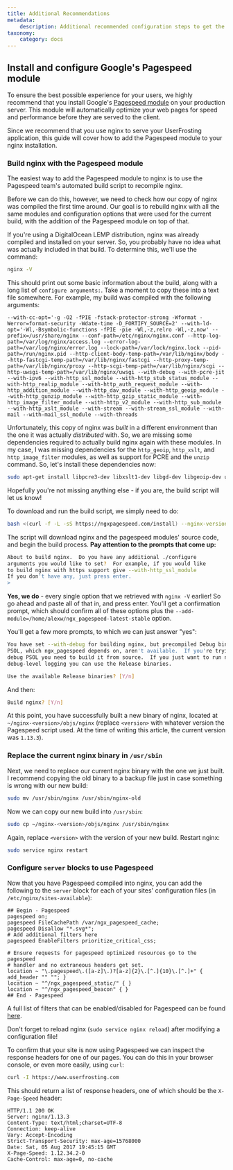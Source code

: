 ```yaml
---
title: Additional Recommendations
metadata:
    description: Additional recommended configuration steps to get the most out of your VPS production server.
taxonomy:
    category: docs
---
```


## Install and configure Google's Pagespeed module

To ensure the best possible experience for your users, we highly recommend that you install Google's [Pagespeed module](https://developers.google.com/speed/pagespeed/module/) on your production server.  This module will automatically optimize your web pages for speed and performance before they are served to the client.

Since we recommend that you use nginx to serve your UserFrosting application, this guide will cover how to add the Pagespeed module to your nginx installation.

### Build nginx with the Pagespeed module

The easiest way to add the Pagespeed module to nginx is to use the Pagespeed team's automated build script to recompile nginx.

Before we can do this, however, we need to check how our copy of nginx was compiled the first time around.  Our goal is to rebuild nginx with all the same modules and configuration options that were used for the current build, with the addition of the Pagespeed module on top of that.

If you're using a DigitalOcean LEMP distribution, nginx was already compiled and installed on your server.  So, you probably have no idea what was actually included in that build.  To determine this, we'll use the command:

```bash
nginx -V
```

This should print out some basic information about the build, along with a long list of `configure arguments:`.  Take a moment to copy these  into a text file somewhere.  For example, my build was compiled with the following arguments:

```
--with-cc-opt='-g -O2 -fPIE -fstack-protector-strong -Wformat -Werror=format-security -Wdate-time -D_FORTIFY_SOURCE=2' --with-ld-opt='-Wl,-Bsymbolic-functions -fPIE -pie -Wl,-z,relro -Wl,-z,now' --prefix=/usr/share/nginx --conf-path=/etc/nginx/nginx.conf --http-log-path=/var/log/nginx/access.log --error-log-path=/var/log/nginx/error.log --lock-path=/var/lock/nginx.lock --pid-path=/run/nginx.pid --http-client-body-temp-path=/var/lib/nginx/body --http-fastcgi-temp-path=/var/lib/nginx/fastcgi --http-proxy-temp-path=/var/lib/nginx/proxy --http-scgi-temp-path=/var/lib/nginx/scgi --http-uwsgi-temp-path=/var/lib/nginx/uwsgi --with-debug --with-pcre-jit --with-ipv6 --with-http_ssl_module --with-http_stub_status_module --with-http_realip_module --with-http_auth_request_module --with-http_addition_module --with-http_dav_module --with-http_geoip_module --with-http_gunzip_module --with-http_gzip_static_module --with-http_image_filter_module --with-http_v2_module --with-http_sub_module --with-http_xslt_module --with-stream --with-stream_ssl_module --with-mail --with-mail_ssl_module --with-threads
```

Unfortunately, this copy of nginx was _built_ in a different environment than the one it was actually _distributed_ with.  So, we are missing some dependencies required to actually build nginx again with these modules.  In my case, I was missing dependencies for the `http_geoip`, `http_xslt`, and `http_image_filter` modules, as well as support for PCRE and the `unzip` command.  So, let's install these dependencies now:

```bash
sudo apt-get install libpcre3-dev libxslt1-dev libgd-dev libgeoip-dev unzip
```

Hopefully you're not missing anything else - if you are, the build script will let us know!

To download and run the build script, we simply need to do:

```bash
bash <(curl -f -L -sS https://ngxpagespeed.com/install) --nginx-version latest
```

The script will download nginx and the pagespeed modules' source code, and begin the build process.  **Pay attention to the prompts that come up:**

```bash
About to build nginx.  Do you have any additional ./configure
arguments you would like to set?  For example, if you would like
to build nginx with https support give --with-http_ssl_module
If you don't have any, just press enter.
>
```

**Yes, we do** - every single option that we retrieved with `nginx -V` earlier!  So go ahead and paste all of that in, and press enter.  You'll get a confirmation prompt, which should confirm all of these options plus the `--add-module=/home/alexw/ngx_pagespeed-latest-stable` option.

You'll get a few more prompts, to which we can just answer "yes":

```bash
You have set --with-debug for building nginx, but precompiled Debug binaries for
PSOL, which ngx_pagespeed depends on, aren't available.  If you're trying to
debug PSOL you need to build it from source.  If you just want to run nginx with
debug-level logging you can use the Release binaries.

Use the available Release binaries? [Y/n]
```

And then:

```bash
Build nginx? [Y/n] 
```

At this point, you have successfully built a new binary of nginx, located at `~/nginx-<version>/objs/nginx` (replace `<version>` with whatever version the Pagespeed script used.  At the time of writing this article, the current version was `1.13.3`).

### Replace the current nginx binary in `/usr/sbin`

Next, we need to replace our current nginx binary with the one we just built.  I recommend copying the old binary to a backup file just in case something is wrong with our new build:

```bash
sudo mv /usr/sbin/nginx /usr/sbin/nginx-old
```

Now we can copy our new build into `/usr/sbin`:

```bash
sudo cp ~/nginx-<version>/objs/nginx /usr/sbin/nginx
```

Again, replace `<version>` with the version of your new build.  Restart nginx:

```bash
sudo service nginx restart
```

### Configure `server` blocks to use Pagespeed

Now that you have Pagespeed compiled into nginx, you can add the following to the `server` block for each of your sites' configuration files (in `/etc/nginx/sites-available`):

```
## Begin - Pagespeed
pagespeed on;
pagespeed FileCachePath /var/ngx_pagespeed_cache;
pagespeed Disallow "*.svg*";
# Add additional filters here
pagespeed EnableFilters prioritize_critical_css;

# Ensure requests for pagespeed optimized resources go to the pagespeed 
# handler and no extraneous headers get set.
location ~ "\.pagespeed\.([a-z]\.)?[a-z]{2}\.[^.]{10}\.[^.]+" { add_header "" ""; }
location ~ "^/ngx_pagespeed_static/" { }
location ~ "^/ngx_pagespeed_beacon" { }
## End - Pagespeed
```

A full list of filters that can be enabled/disabled for Pagespeed can be found [here](https://modpagespeed.com/doc/config_filters#enabling).

Don't forget to reload nginx (`sudo service nginx reload`) after modifying a configuration file!

To confirm that your site is now using Pagespeed we can inspect the response headers for one of our pages.  You can do this in your browser console, or even more easily, using `curl`:

```bash
curl -I https://www.userfrosting.com
```

This should return a list of response headers, one of which should be the `X-Page-Speed` header:

```
HTTP/1.1 200 OK
Server: nginx/1.13.3
Content-Type: text/html;charset=UTF-8
Connection: keep-alive
Vary: Accept-Encoding
Strict-Transport-Security: max-age=15768000
Date: Sat, 05 Aug 2017 19:45:15 GMT
X-Page-Speed: 1.12.34.2-0
Cache-Control: max-age=0, no-cache
```
